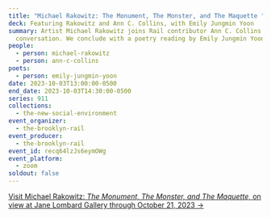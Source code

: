 ```yaml
---
title: "Michael Rakowitz: The Monument, The Monster, and The Maquette "
deck: Featuring Rakowitz and Ann C. Collins, with Emily Jungmin Yoon
summary: Artist Michael Rakowitz joins Rail contributor Ann C. Collins for a
  conversation. We conclude with a poetry reading by Emily Jungmin Yoon.
people:
  - person: michael-rakowitz
  - person: ann-c-collins
poets:
  - person: emily-jungmin-yoon
date: 2023-10-03T13:00:00-0500
end_date: 2023-10-03T14:30:00-0500
series: 911
collections:
  - the-new-social-environment
event_organizer:
  - the-brooklyn-rail
event_producer:
  - the-brooklyn-rail
event_id: recq64lzJs6eymOWg
event_platform:
  - zoom
soldout: false
---
```

[V﻿isit Michael Rakowitz: *The Monument, The Monster, and The Maquette,* on view at Jane Lombard Gallery through October 21, 2023 →](https://www.janelombardgallery.com/michael-rakowitz-the-monument-the-monster-and-the-maquette-jane-lombard-gallery)